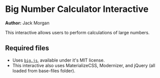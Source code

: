 # Big Number Calculator Interactive

**Author:** Jack Morgan

This interactive allows users to perform calculations of large numbers.

## Required files

- Uses [`big.js`](https://github.com/MikeMcl/big.js/), available under it's MIT license.
- This interactive also uses MaterializeCSS, Modernizer, and jQuery (all loaded from base-files folder).
